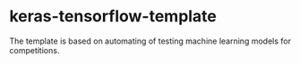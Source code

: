 # keras-tensorflow-template
The template is based on automating of testing machine learning models for competitions.
